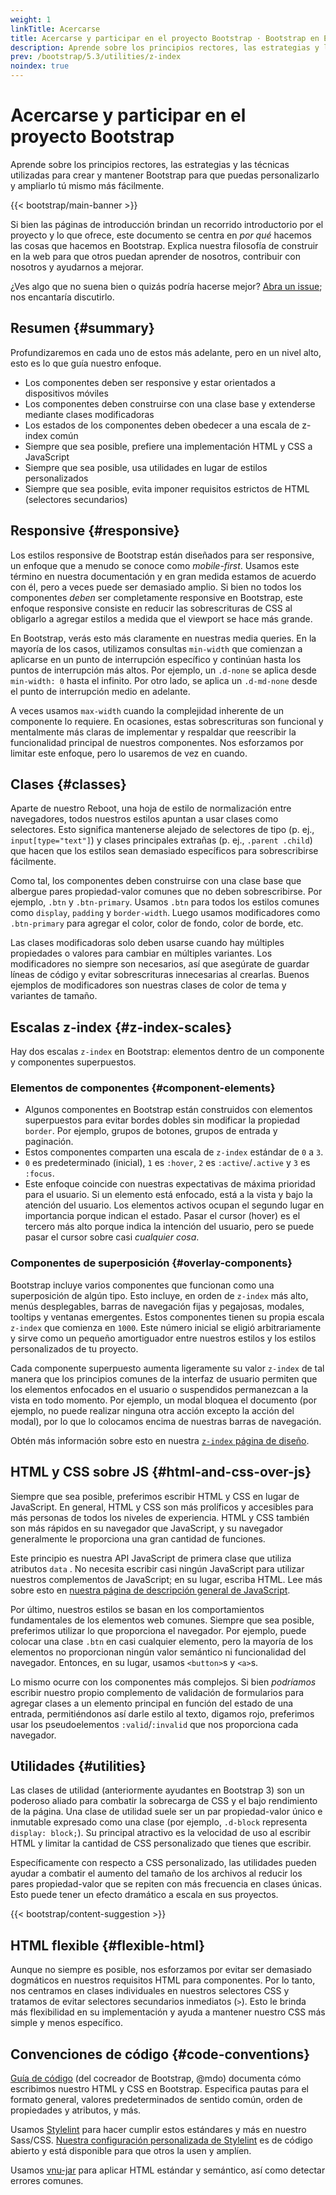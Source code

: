 ```yaml
---
weight: 1
linkTitle: Acercarse
title: Acercarse y participar en el proyecto Bootstrap · Bootstrap en Español v5.3
description: Aprende sobre los principios rectores, las estrategias y las técnicas utilizadas para crear y mantener Bootstrap para que puedas personalizarlo y ampliarlo tú mismo más fácilmente.
prev: /bootstrap/5.3/utilities/z-index
noindex: true
---
```


# Acercarse y participar en el proyecto Bootstrap

Aprende sobre los principios rectores, las estrategias y las técnicas utilizadas para crear y mantener Bootstrap para que puedas personalizarlo y ampliarlo tú mismo más fácilmente.

{{< bootstrap/main-banner >}}

Si bien las páginas de introducción brindan un recorrido introductorio por el proyecto y lo que ofrece, este documento se centra en _por qué_ hacemos las cosas que hacemos en Bootstrap. Explica nuestra filosofía de construir en la web para que otros puedan aprender de nosotros, contribuir con nosotros y ayudarnos a mejorar.

¿Ves algo que no suena bien o quizás podría hacerse mejor? [Abra un issue](https://github.com/twbs/bootstrap/issues/new/choose); nos encantaría discutirlo.

Resumen {#summary}
-------------------

Profundizaremos en cada uno de estos más adelante, pero en un nivel alto, esto es lo que guía nuestro enfoque.

* Los componentes deben ser responsive y estar orientados a dispositivos móviles
* Los componentes deben construirse con una clase base y extenderse mediante clases modificadoras
* Los estados de los componentes deben obedecer a una escala de z-index común
* Siempre que sea posible, prefiere una implementación HTML y CSS a JavaScript
* Siempre que sea posible, usa utilidades en lugar de estilos personalizados
* Siempre que sea posible, evita imponer requisitos estrictos de HTML (selectores secundarios)

Responsive {#responsive}
-------------------------

Los estilos responsive de Bootstrap están diseñados para ser responsive, un enfoque que a menudo se conoce como _mobile-first_. Usamos este término en nuestra documentación y en gran medida estamos de acuerdo con él, pero a veces puede ser demasiado amplio. Si bien no todos los componentes _deben_ ser completamente responsive en Bootstrap, este enfoque responsive consiste en reducir las sobrescrituras de CSS al obligarlo a agregar estilos a medida que el viewport se hace más grande.

En Bootstrap, verás esto más claramente en nuestras media queries. En la mayoría de los casos, utilizamos consultas `min-width` que comienzan a aplicarse en un punto de interrupción específico y continúan hasta los puntos de interrupción más altos. Por ejemplo, un `.d-none` se aplica desde `min-width: 0` hasta el infinito. Por otro lado, se aplica un `.d-md-none` desde el punto de interrupción medio en adelante.

A veces usamos `max-width` cuando la complejidad inherente de un componente lo requiere. En ocasiones, estas sobrescrituras son funcional y mentalmente más claras de implementar y respaldar que reescribir la funcionalidad principal de nuestros componentes. Nos esforzamos por limitar este enfoque, pero lo usaremos de vez en cuando.

Clases {#classes}
------------------

Aparte de nuestro Reboot, una hoja de estilo de normalización entre navegadores, todos nuestros estilos apuntan a usar clases como selectores. Esto significa mantenerse alejado de selectores de tipo (p. ej., `input[type="text"]`) y clases principales extrañas (p. ej., `.parent .child`) que hacen que los estilos sean demasiado específicos para sobrescribirse fácilmente.

Como tal, los componentes deben construirse con una clase base que albergue pares propiedad-valor comunes que no deben sobrescribirse. Por ejemplo, `.btn` y `.btn-primary`. Usamos `.btn` para todos los estilos comunes como `display`, `padding` y `border-width`. Luego usamos modificadores como `.btn-primary` para agregar el color, color de fondo, color de borde, etc.

Las clases modificadoras solo deben usarse cuando hay múltiples propiedades o valores para cambiar en múltiples variantes. Los modificadores no siempre son necesarios, así que asegúrate de guardar líneas de código y evitar sobrescrituras innecesarias al crearlas. Buenos ejemplos de modificadores son nuestras clases de color de tema y variantes de tamaño.

Escalas z-index {#z-index-scales}
----------------------------------

Hay dos escalas `z-index` en Bootstrap: elementos dentro de un componente y componentes superpuestos.

### Elementos de componentes {#component-elements}

* Algunos componentes en Bootstrap están construidos con elementos superpuestos para evitar bordes dobles sin modificar la propiedad `border`. Por ejemplo, grupos de botones, grupos de entrada y paginación.
* Estos componentes comparten una escala de `z-index` estándar de `0` a `3`.
* `0` es predeterminado (inicial), `1` es `:hover`, `2` es `:active`/`.active` y `3` es `:focus`.
* Este enfoque coincide con nuestras expectativas de máxima prioridad para el usuario. Si un elemento está enfocado, está a la vista y bajo la atención del usuario. Los elementos activos ocupan el segundo lugar en importancia porque indican el estado. Pasar el cursor (hover) es el tercero más alto porque indica la intención del usuario, pero se puede pasar el cursor sobre casi _cualquier cosa_.

### Componentes de superposición {#overlay-components}

Bootstrap incluye varios componentes que funcionan como una superposición de algún tipo. Esto incluye, en orden de `z-index` más alto, menús desplegables, barras de navegación fijas y pegajosas, modales, tooltips y ventanas emergentes. Estos componentes tienen su propia escala `z-index` que comienza en `1000`. Este número inicial se eligió arbitrariamente y sirve como un pequeño amortiguador entre nuestros estilos y los estilos personalizados de tu proyecto.

Cada componente superpuesto aumenta ligeramente su valor `z-index` de tal manera que los principios comunes de la interfaz de usuario permiten que los elementos enfocados en el usuario o suspendidos permanezcan a la vista en todo momento. Por ejemplo, un modal bloquea el documento (por ejemplo, no puede realizar ninguna otra acción excepto la acción del modal), por lo que lo colocamos encima de nuestras barras de navegación.

Obtén más información sobre esto en nuestra [`z-index` página de diseño](/bootstrap/5.3/layout/z-index).

HTML y CSS sobre JS {#html-and-css-over-js}
--------------------------------------------

Siempre que sea posible, preferimos escribir HTML y CSS en lugar de JavaScript. En general, HTML y CSS son más prolíficos y accesibles para más personas de todos los niveles de experiencia. HTML y CSS también son más rápidos en su navegador que JavaScript, y su navegador generalmente le proporciona una gran cantidad de funciones.

Este principio es nuestra API JavaScript de primera clase que utiliza atributos `data` . No necesita escribir casi ningún JavaScript para utilizar nuestros complementos de JavaScript; en su lugar, escriba HTML. Lee más sobre esto en [nuestra página de descripción general de JavaScript](/bootstrap/5.3/getting-started/javascript/#data-attributes).

Por último, nuestros estilos se basan en los comportamientos fundamentales de los elementos web comunes. Siempre que sea posible, preferimos utilizar lo que proporciona el navegador. Por ejemplo, puede colocar una clase `.btn` en casi cualquier elemento, pero la mayoría de los elementos no proporcionan ningún valor semántico ni funcionalidad del navegador. Entonces, en su lugar, usamos `<button>`s y `<a>`s.

Lo mismo ocurre con los componentes más complejos. Si bien _podríamos_ escribir nuestro propio complemento de validación de formularios para agregar clases a un elemento principal en función del estado de una entrada, permitiéndonos así darle estilo al texto, digamos rojo, preferimos usar los pseudoelementos `:valid`/`:invalid` que nos proporciona cada navegador.

Utilidades {#utilities}
------------------------

Las clases de utilidad (anteriormente ayudantes en Bootstrap 3) son un poderoso aliado para combatir la sobrecarga de CSS y el bajo rendimiento de la página. Una clase de utilidad suele ser un par propiedad-valor único e inmutable expresado como una clase (por ejemplo, `.d-block` representa `display: block;`). Su principal atractivo es la velocidad de uso al escribir HTML y limitar la cantidad de CSS personalizado que tienes que escribir.

Específicamente con respecto a CSS personalizado, las utilidades pueden ayudar a combatir el aumento del tamaño de los archivos al reducir los pares propiedad-valor que se repiten con más frecuencia en clases únicas. Esto puede tener un efecto dramático a escala en sus proyectos.

{{< bootstrap/content-suggestion >}}

HTML flexible {#flexible-html}
-------------------------------

Aunque no siempre es posible, nos esforzamos por evitar ser demasiado dogmáticos en nuestros requisitos HTML para componentes. Por lo tanto, nos centramos en clases individuales en nuestros selectores CSS y tratamos de evitar selectores secundarios inmediatos (`>`). Esto le brinda más flexibilidad en su implementación y ayuda a mantener nuestro CSS más simple y menos específico.

Convenciones de código {#code-conventions}
-------------------------------------------

[Guía de código](https://codeguide.co) (del cocreador de Bootstrap, @mdo) documenta cómo escribimos nuestro HTML y CSS en Bootstrap. Especifica pautas para el formato general, valores predeterminados de sentido común, orden de propiedades y atributos, y más.

Usamos [Stylelint](https://stylelint.io) para hacer cumplir estos estándares y más en nuestro Sass/CSS. [Nuestra configuración personalizada de Stylelint](https://github.com/twbs/stylelint-config-twbs-bootstrap) es de código abierto y está disponible para que otros la usen y amplíen.

Usamos [vnu-jar](https://www.npmjs.com/package/vnu-jar) para aplicar HTML estándar y semántico, así como detectar errores comunes.
